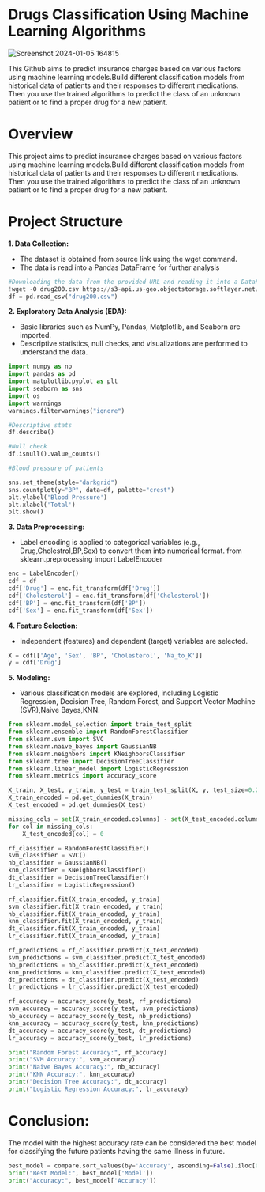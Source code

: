 # Drugs Classification Using Machine Learning Algorithms

![Screenshot 2024-01-05 164815](https://github.com/badarunnisats/Drugs-Classification-Using-Machine-Learning-Algorithms/assets/109198401/27534a9c-2f98-40c0-a127-fee7627fe450)


This Github aims to predict insurance charges based on various factors using machine learning models.Build different classification models from historical data of patients and their responses to different medications. Then you use the trained algorithms to predict the class of an unknown patient or to find a proper drug for a new patient.

# Overview

This project aims to predict insurance charges based on various factors using machine learning models.Build different classification models from historical data of patients and their responses to different medications. Then you use the trained algorithms to predict the class of an unknown patient or to find a proper drug for a new patient.

# Project Structure

**1. Data Collection:**

- The dataset is obtained from source link using the wget command.
- The data is read into a Pandas DataFrame for further analysis

```python
#Downloading the data from the provided URL and reading it into a DataFrame
!wget -O drug200.csv https://s3-api.us-geo.objectstorage.softlayer.net/cf-courses-data/CognitiveClass/ML0101ENv3/labs/drug200.csv
df = pd.read_csv("drug200.csv")
```

**2. Exploratory Data Analysis (EDA):**

- Basic libraries such as NumPy, Pandas, Matplotlib, and Seaborn are imported.
- Descriptive statistics, null checks, and visualizations are performed to understand the data.

```python
import numpy as np
import pandas as pd
import matplotlib.pyplot as plt
import seaborn as sns
import os
import warnings
warnings.filterwarnings("ignore")

#Descriptive stats
df.describe()

#Null check
df.isnull().value_counts()

#Blood pressure of patients

sns.set_theme(style="darkgrid")
sns.countplot(y="BP", data=df, palette="crest")
plt.ylabel('Blood Pressure')
plt.xlabel('Total')
plt.show()


```

**3. Data Preprocessing:**

- Label encoding is applied to categorical variables (e.g., Drug,Cholestrol,BP,Sex) to convert them into numerical format. from sklearn.preprocessing import LabelEncoder

```python
enc = LabelEncoder()
cdf = df
cdf['Drug'] = enc.fit_transform(df['Drug'])
cdf['Cholesterol'] = enc.fit_transform(df['Cholesterol'])
cdf['BP'] = enc.fit_transform(df['BP'])
cdf['Sex'] = enc.fit_transform(df['Sex'])
```
**4. Feature Selection:**

- Independent (features) and dependent (target) variables are selected.

```python
X = cdf[['Age', 'Sex', 'BP', 'Cholesterol', 'Na_to_K']]
y = cdf['Drug']
```

**5. Modeling:**

- Various classification models are explored, including Logistic Regression, Decision Tree, Random Forest, and Support Vector Machine (SVR),Naive Bayes,KNN.

```python
from sklearn.model_selection import train_test_split
from sklearn.ensemble import RandomForestClassifier
from sklearn.svm import SVC
from sklearn.naive_bayes import GaussianNB
from sklearn.neighbors import KNeighborsClassifier
from sklearn.tree import DecisionTreeClassifier
from sklearn.linear_model import LogisticRegression
from sklearn.metrics import accuracy_score

X_train, X_test, y_train, y_test = train_test_split(X, y, test_size=0.2, random_state=42)
X_train_encoded = pd.get_dummies(X_train)
X_test_encoded = pd.get_dummies(X_test)

missing_cols = set(X_train_encoded.columns) - set(X_test_encoded.columns)
for col in missing_cols:
    X_test_encoded[col] = 0

rf_classifier = RandomForestClassifier()
svm_classifier = SVC()
nb_classifier = GaussianNB()
knn_classifier = KNeighborsClassifier()
dt_classifier = DecisionTreeClassifier()
lr_classifier = LogisticRegression()

rf_classifier.fit(X_train_encoded, y_train)
svm_classifier.fit(X_train_encoded, y_train)
nb_classifier.fit(X_train_encoded, y_train)
knn_classifier.fit(X_train_encoded, y_train)
dt_classifier.fit(X_train_encoded, y_train)
lr_classifier.fit(X_train_encoded, y_train)

rf_predictions = rf_classifier.predict(X_test_encoded)
svm_predictions = svm_classifier.predict(X_test_encoded)
nb_predictions = nb_classifier.predict(X_test_encoded)
knn_predictions = knn_classifier.predict(X_test_encoded)
dt_predictions = dt_classifier.predict(X_test_encoded)
lr_predictions = lr_classifier.predict(X_test_encoded)

rf_accuracy = accuracy_score(y_test, rf_predictions)
svm_accuracy = accuracy_score(y_test, svm_predictions)
nb_accuracy = accuracy_score(y_test, nb_predictions)
knn_accuracy = accuracy_score(y_test, knn_predictions)
dt_accuracy = accuracy_score(y_test, dt_predictions)
lr_accuracy = accuracy_score(y_test, lr_predictions)

print("Random Forest Accuracy:", rf_accuracy)
print("SVM Accuracy:", svm_accuracy)
print("Naive Bayes Accuracy:", nb_accuracy)
print("KNN Accuracy:", knn_accuracy)
print("Decision Tree Accuracy:", dt_accuracy)
print("Logistic Regression Accuracy:", lr_accuracy)

```
# Conclusion:

The model with the highest accuracy rate can be considered the best model for classifying the future patients having the same illness in future.
```python
best_model = compare.sort_values(by='Accuracy', ascending=False).iloc[0]
print("Best Model:", best_model['Model'])
print("Accuracy:", best_model['Accuracy'])

```
